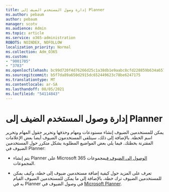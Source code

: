 ```yaml
---
title: إدارة وصول المستخدم الضيف إلى Planner
ms.author: pebaum
author: pebaum
manager: scotv
ms.audience: Admin
ms.topic: article
ms.service: o365-administration
ROBOTS: NOINDEX, NOFOLLOW
localization_priority: Normal
ms.collection: Adm_O365
ms.custom:
- "9001705"
- "3783"
ms.openlocfilehash: bc99d720f4d76266d25c1a38db1e9aabc8cfd228859b634a657230ac9cde2d89
ms.sourcegitcommit: b5f7da89a650d2915dc652449623c78be6247175
ms.translationtype: MT
ms.contentlocale: ar-SA
ms.lasthandoff: 08/05/2021
ms.locfileid: "54114843"
---
```

# <a name="manage-guest-user-access-to-planner"></a>إدارة وصول المستخدم الضيف إلى Planner

يمكن للمستخدمين الضيوف إنشاء مستودعات ومهام وحذفها وتحرير حقول المهام وتحرير اسم الخطة. بالإضافة إلى ذلك، سيتلقى المستخدمون الضيوف أيضا بعض الإعلامات المقترنة بخطتك. فيما يلي بعض المواضيع المطلوبة بشكل متكرر حول المستخدمين الضيوف في Planner:

- يتم إنشاء Planner على Microsoft 365 [الوصول إلى الضيوف في](https://support.office.com/article/Adding-guests-to-Office-365-Groups-bfc7a840-868f-4fd6-a390-f347bf51aff6)مجموعات المجموعات. 

- تعرف على المزيد حول كيفية إضافة مستخدمين ضيوف إلى خطة، وكيف يمكن للمستخدمين الضيوف ترك خطة، بالإضافة إلى ما يمكن للمستخدمين الضيوف القيام به في Planner في وصول الضيوف في [Microsoft Planner](https://support.office.com/article/Guest-access-in-Microsoft-Planner-cc5d7f96-dced-4da4-ab62-08c72d9759c6).

